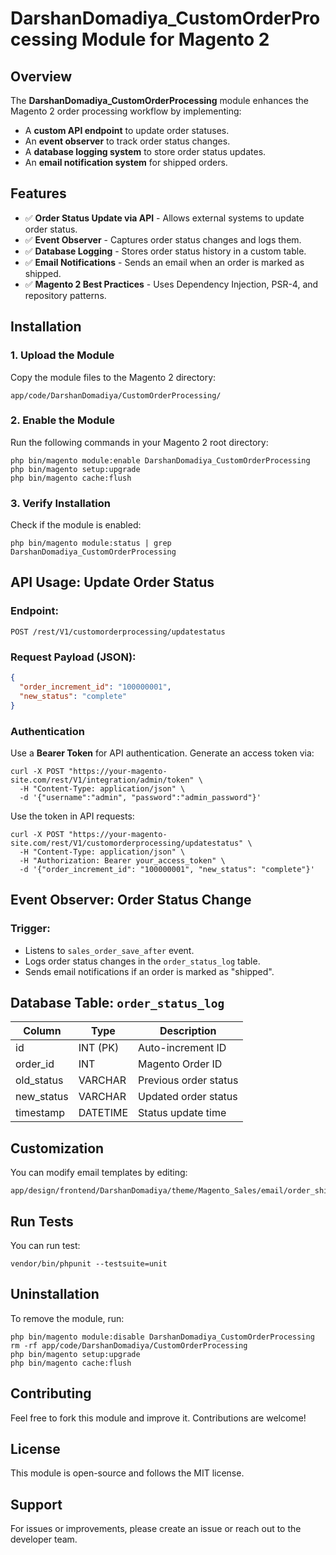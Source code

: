 # DarshanDomadiya_CustomOrderProcessing Module for Magento 2

## Overview
The **DarshanDomadiya_CustomOrderProcessing** module enhances the Magento 2 order processing workflow by implementing:
- A **custom API endpoint** to update order statuses.
- An **event observer** to track order status changes.
- A **database logging system** to store order status updates.
- An **email notification system** for shipped orders.

## Features
- ✅ **Order Status Update via API** - Allows external systems to update order status.
- ✅ **Event Observer** - Captures order status changes and logs them.
- ✅ **Database Logging** - Stores order status history in a custom table.
- ✅ **Email Notifications** - Sends an email when an order is marked as shipped.
- ✅ **Magento 2 Best Practices** - Uses Dependency Injection, PSR-4, and repository patterns.

## Installation
### 1. Upload the Module
Copy the module files to the Magento 2 directory:
```
app/code/DarshanDomadiya/CustomOrderProcessing/
```

### 2. Enable the Module
Run the following commands in your Magento 2 root directory:
```
php bin/magento module:enable DarshanDomadiya_CustomOrderProcessing
php bin/magento setup:upgrade
php bin/magento cache:flush
```

### 3. Verify Installation
Check if the module is enabled:
```
php bin/magento module:status | grep DarshanDomadiya_CustomOrderProcessing
```

## API Usage: Update Order Status
### Endpoint:
```
POST /rest/V1/customorderprocessing/updatestatus
```

### Request Payload (JSON):
```json
{
  "order_increment_id": "100000001",
  "new_status": "complete"
}
```

### Authentication
Use a **Bearer Token** for API authentication. Generate an access token via:
```
curl -X POST "https://your-magento-site.com/rest/V1/integration/admin/token" \
  -H "Content-Type: application/json" \
  -d '{"username":"admin", "password":"admin_password"}'
```

Use the token in API requests:
```
curl -X POST "https://your-magento-site.com/rest/V1/customorderprocessing/updatestatus" \
  -H "Content-Type: application/json" \
  -H "Authorization: Bearer your_access_token" \
  -d '{"order_increment_id": "100000001", "new_status": "complete"}'
```

## Event Observer: Order Status Change
### Trigger:
- Listens to `sales_order_save_after` event.
- Logs order status changes in the `order_status_log` table.
- Sends email notifications if an order is marked as "shipped".

## Database Table: `order_status_log`
| Column       | Type        | Description             |
|-------------|------------|-------------------------|
| id          | INT (PK)    | Auto-increment ID       |
| order_id    | INT        | Magento Order ID        |
| old_status  | VARCHAR    | Previous order status   |
| new_status  | VARCHAR    | Updated order status    |
| timestamp   | DATETIME   | Status update time      |

## Customization
You can modify email templates by editing:
```
app/design/frontend/DarshanDomadiya/theme/Magento_Sales/email/order_shipped.html
```

## Run Tests
You can run test:
```
vendor/bin/phpunit --testsuite=unit
```

## Uninstallation
To remove the module, run:
```
php bin/magento module:disable DarshanDomadiya_CustomOrderProcessing
rm -rf app/code/DarshanDomadiya/CustomOrderProcessing
php bin/magento setup:upgrade
php bin/magento cache:flush
```

## Contributing
Feel free to fork this module and improve it. Contributions are welcome!

## License
This module is open-source and follows the MIT license.

## Support
For issues or improvements, please create an issue or reach out to the developer team.

